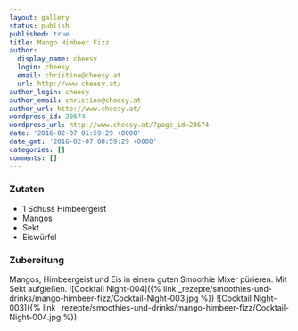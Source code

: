 ```yaml
---
layout: gallery
status: publish
published: true
title: Mango Himbeer Fizz
author:
  display_name: cheesy
  login: cheesy
  email: christine@cheesy.at
  url: http://www.cheesy.at/
author_login: cheesy
author_email: christine@cheesy.at
author_url: http://www.cheesy.at/
wordpress_id: 28674
wordpress_url: http://www.cheesy.at/?page_id=28674
date: '2016-02-07 01:59:29 +0000'
date_gmt: '2016-02-07 00:59:29 +0000'
categories: []
comments: []
---
```

### Zutaten
* 1 Schuss Himbeergeist
* Mangos
* Sekt
* Eiswürfel
### Zubereitung
Mangos, Himbeergeist und Eis in einem guten Smoothie Mixer pürieren. Mit Sekt aufgießen.
![Cocktail Night-004]({% link _rezepte/smoothies-und-drinks/mango-himbeer-fizz/Cocktail-Night-003.jpg %})
![Cocktail Night-003]({% link _rezepte/smoothies-und-drinks/mango-himbeer-fizz/Cocktail-Night-004.jpg %})
